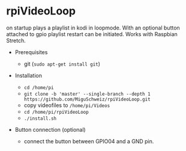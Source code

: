 # rpiVideoLoop
on startup plays a playlist in kodi in loopmode. With an optional button attached to gpio playlist restart can be initiated.
Works with Raspbian Stretch.

* Prerequisites

	* git (`sudo apt-get install git`)


* Installation
	
	* `cd /home/pi`
	* `git clone -b 'master' --single-branch --depth 1 https://github.com/MiguSchweiz/rpiVideoLoop.git`
	* copy videofiles to `/home/pi/Videos`
	* `cd /home/pi/rpiVideoLoop`
	* `./install.sh` 


* Button connection (optional)
	
	* connect the button between GPIO04 and a GND pin.



